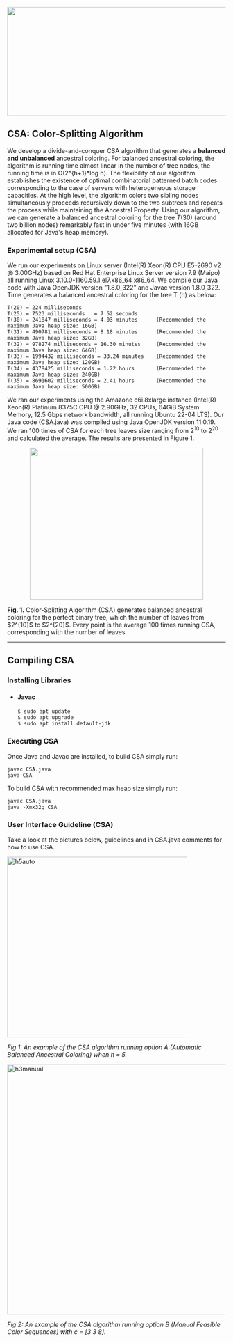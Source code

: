 <p align="center">
  <img width="550" height="250" src="https://github.com/cnquang/testPIR/assets/87842051/890b9b4a-9c9c-4f62-b899-f1d0e4eb8289">
</p>

## CSA: Color-Splitting Algorithm
We develop a divide-and-conquer CSA algorithm that generates a **balanced and unbalanced** ancestral coloring. For balanced ancestral coloring, the algorithm is running time almost linear in the number of tree nodes, the running time is in O(2^{h+1}*log h). The flexibility of our algorithm establishes the existence of optimal combinatorial patterned batch codes corresponding to the case of servers with heterogeneous storage capacities. At the high level, the algorithm colors two sibling nodes simultaneously proceeds recursively down to the two subtrees and repeats the process while maintaining the Ancestral Property. Using our algorithm, we can generate a balanced ancestral coloring for the tree $T(30)$ (around two billion nodes) remarkably fast in under five minutes (with 16GB allocated for Java's heap memory).

### Experimental setup (CSA)

We run our experiments on Linux server (Intel(R) Xeon(R) CPU E5-2690 v2 @ 3.00GHz) based on Red Hat Enterprise Linux Server version 7.9 (Maipo)  all running Linux 3.10.0-1160.59.1.el7.x86_64 x86_64. We compile our Java code with Java OpenJDK version "1.8.0_322" and Javac version 1.8.0_322. Time generates a balanced ancestral coloring for the tree T (h) as below:


    T(20) = 224 milliseconds
    T(25) = 7523 milliseconds   = 7.52 seconds
    T(30) = 241847 milliseconds = 4.03 minutes      (Recommended the maximum Java heap size: 16GB)
    T(31) = 490781 milliseconds = 8.18 minutes      (Recommended the maximum Java heap size: 32GB)
    T(32) = 978274 milliseconds = 16.30 minutes     (Recommended the maximum Java heap size: 64GB)
    T(33) = 1994432 milliseconds = 33.24 minutes    (Recommended the maximum Java heap size: 120GB)
    T(34) = 4378425 milliseconds = 1.22 hours       (Recommended the maximum Java heap size: 240GB)
    T(35) = 8691602 milliseconds = 2.41 hours       (Recommended the maximum Java heap size: 500GB)

We ran our experiments using the Amazone c6i.8xlarge instance (Intel(R) Xeon(R) Platinum 8375C CPU @ 2.90GHz, 32 CPUs, 64GiB System Memory, 12.5 Gbps network bandwidth, all running Ubuntu 22-04 LTS). Our Java code (CSA.java) was compiled using Java OpenJDK version 11.0.19. We ran 100 times of CSA for each tree leaves size ranging from $2^{10}$ to $2^{20}$ and calculated the average. The results are presented in Figure 1.

<p align="center">
  <img width="400" height="350" src="https://github.com/cnquang/testPIR/assets/87842051/4017a802-45a4-4eb4-bf16-fbe754bed0fe">
</p>
<strong> Fig. 1.</strong> Color-Splitting Algorithm (CSA) generates balanced ancestral coloring for the perfect binary tree, which the number of leaves from $2^{10}$ to $2^{20}$. Every point is the average 100 times running CSA, corresponding with the number of leaves.

---
## Compiling CSA
### Installing Libraries

- #### Javac
      $ sudo apt update
      $ sudo apt upgrade
      $ sudo apt install default-jdk

### Executing CSA
Once Java and Javac are installed, to build CSA simply run:

    javac CSA.java
    java CSA

To build CSA with recommended max heap size simply run:

    javac CSA.java
    java -Xmx32g CSA

### User Interface Guideline (CSA)

Take a look at the pictures below, guidelines and in CSA.java comments for how to use CSA.  

<img width="415" alt="h5auto" src="https://user-images.githubusercontent.com/102839948/161372568-85df8aed-6424-4977-9853-722879624efe.png">

*Fig 1: An example of the CSA algorithm running option A (Automatic Balanced Ancestral Coloring) when h = 5.*


<img width="575" alt="h3manual" src="https://user-images.githubusercontent.com/102839948/161372572-773c693e-bd18-4a97-b979-00bbc393fce9.png">

*Fig 2: An example of the CSA algorithm running option B (Manual Feasible Color Sequences) with c = [3 3 8].*
